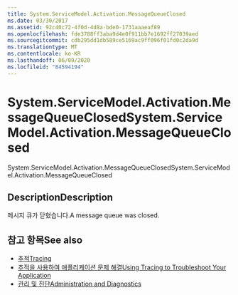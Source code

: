 ```yaml
---
title: System.ServiceModel.Activation.MessageQueueClosed
ms.date: 03/30/2017
ms.assetid: 92c40c72-4f0d-4d8a-bde0-1731aaaeaf89
ms.openlocfilehash: fde3788ff3aba9d4e0f911bb7e1692ff27039aed
ms.sourcegitcommit: cdb295dd1db589ce5169ac9ff096f01fd0c2da9d
ms.translationtype: MT
ms.contentlocale: ko-KR
ms.lasthandoff: 06/09/2020
ms.locfileid: "84594194"
---
```

# <a name="systemservicemodelactivationmessagequeueclosed"></a><span data-ttu-id="aba69-102">System.ServiceModel.Activation.MessageQueueClosed</span><span class="sxs-lookup"><span data-stu-id="aba69-102">System.ServiceModel.Activation.MessageQueueClosed</span></span>
<span data-ttu-id="aba69-103">System.ServiceModel.Activation.MessageQueueClosed</span><span class="sxs-lookup"><span data-stu-id="aba69-103">System.ServiceModel.Activation.MessageQueueClosed</span></span>  
  
## <a name="description"></a><span data-ttu-id="aba69-104">Description</span><span class="sxs-lookup"><span data-stu-id="aba69-104">Description</span></span>  
 <span data-ttu-id="aba69-105">메시지 큐가 닫혔습니다.</span><span class="sxs-lookup"><span data-stu-id="aba69-105">A message queue was closed.</span></span>  
  
## <a name="see-also"></a><span data-ttu-id="aba69-106">참고 항목</span><span class="sxs-lookup"><span data-stu-id="aba69-106">See also</span></span>

- [<span data-ttu-id="aba69-107">추적</span><span class="sxs-lookup"><span data-stu-id="aba69-107">Tracing</span></span>](index.md)
- [<span data-ttu-id="aba69-108">추적을 사용하여 애플리케이션 문제 해결</span><span class="sxs-lookup"><span data-stu-id="aba69-108">Using Tracing to Troubleshoot Your Application</span></span>](using-tracing-to-troubleshoot-your-application.md)
- [<span data-ttu-id="aba69-109">관리 및 진단</span><span class="sxs-lookup"><span data-stu-id="aba69-109">Administration and Diagnostics</span></span>](../index.md)
